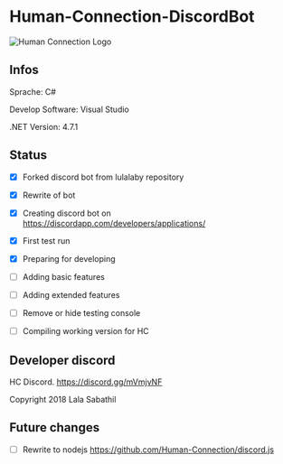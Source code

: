 # Human-Connection-DiscordBot
![Human Connection Logo](https://human-connection.org/wp-content/uploads/2017/11/human-connection-logo.svg "Human Connection")

## Infos
Sprache: C#

Develop Software: Visual Studio

.NET Version: 4.7.1

## Status
- [x]  Forked discord bot from lulalaby repository

- [x] Rewrite of bot

- [x] Creating discord bot on https://discordapp.com/developers/applications/

- [x]  First test run

- [x]  Preparing for developing

- [ ] Adding basic features

- [ ] Adding extended features

- [ ] Remove or hide testing console

- [ ] Compiling working version for HC


## Developer discord
HC Discord. https://discord.gg/mVmjvNF

Copyright 2018 Lala Sabathil

## Future changes
- [ ] Rewrite to nodejs https://github.com/Human-Connection/discord.js

